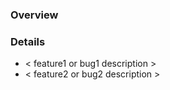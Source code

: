 ### Overview

<!-- Please insert a high-level description of this pull request here. -->

<!-- Be sure to link other PRs or issues that relate to this PR here. -->

<!-- If this fully addresses an issue, please use the keyword `resolves` in front of that issue number. -->


### Details

- < feature1 or bug1 description >
- < feature2 or bug2 description >

